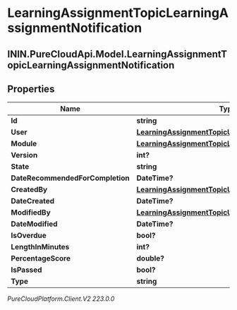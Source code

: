 # LearningAssignmentTopicLearningAssignmentNotification

## ININ.PureCloudApi.Model.LearningAssignmentTopicLearningAssignmentNotification

## Properties

|Name | Type | Description | Notes|
|------------ | ------------- | ------------- | -------------|
| **Id** | **string** |  | [optional] |
| **User** | [**LearningAssignmentTopicUserReference**](LearningAssignmentTopicUserReference) |  | [optional] |
| **Module** | [**LearningAssignmentTopicLearningModuleReference**](LearningAssignmentTopicLearningModuleReference) |  | [optional] |
| **Version** | **int?** |  | [optional] |
| **State** | **string** |  | [optional] |
| **DateRecommendedForCompletion** | **DateTime?** |  | [optional] |
| **CreatedBy** | [**LearningAssignmentTopicUserReference**](LearningAssignmentTopicUserReference) |  | [optional] |
| **DateCreated** | **DateTime?** |  | [optional] |
| **ModifiedBy** | [**LearningAssignmentTopicUserReference**](LearningAssignmentTopicUserReference) |  | [optional] |
| **DateModified** | **DateTime?** |  | [optional] |
| **IsOverdue** | **bool?** |  | [optional] |
| **LengthInMinutes** | **int?** |  | [optional] |
| **PercentageScore** | **double?** |  | [optional] |
| **IsPassed** | **bool?** |  | [optional] |
| **Type** | **string** |  | [optional] |



_PureCloudPlatform.Client.V2 223.0.0_
